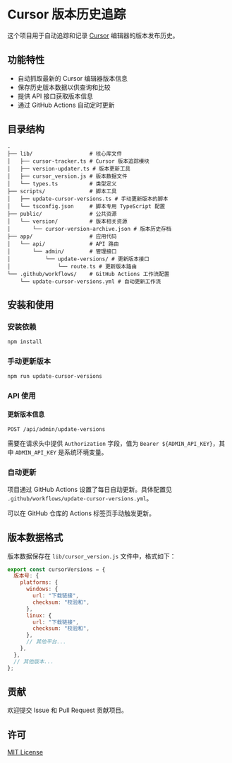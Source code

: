 # Cursor 版本历史追踪

这个项目用于自动追踪和记录 [Cursor](https://cursor.sh/) 编辑器的版本发布历史。

## 功能特性

- 自动抓取最新的 Cursor 编辑器版本信息
- 保存历史版本数据以供查询和比较
- 提供 API 接口获取版本信息
- 通过 GitHub Actions 自动定时更新

## 目录结构

```
.
├── lib/                  # 核心库文件
│   ├── cursor-tracker.ts # Cursor 版本追踪模块
│   ├── version-updater.ts # 版本更新工具
│   ├── cursor_version.js # 版本数据文件
│   └── types.ts          # 类型定义
├── scripts/              # 脚本工具
│   ├── update-cursor-versions.ts # 手动更新版本的脚本
│   └── tsconfig.json     # 脚本专用 TypeScript 配置
├── public/               # 公共资源
│   └── version/          # 版本相关资源
│       └── cursor-version-archive.json # 版本历史存档
├── app/                  # 应用代码
│   └── api/              # API 路由
│       └── admin/        # 管理接口
│           └── update-versions/ # 更新版本接口
│               └── route.ts # 更新版本路由
└── .github/workflows/    # GitHub Actions 工作流配置
    └── update-cursor-versions.yml # 自动更新工作流
```

## 安装和使用

### 安装依赖

```bash
npm install
```

### 手动更新版本

```bash
npm run update-cursor-versions
```

### API 使用

#### 更新版本信息

```
POST /api/admin/update-versions
```

需要在请求头中提供 `Authorization` 字段，值为 `Bearer ${ADMIN_API_KEY}`，其中 `ADMIN_API_KEY` 是系统环境变量。

### 自动更新

项目通过 GitHub Actions 设置了每日自动更新。具体配置见 `.github/workflows/update-cursor-versions.yml`。

可以在 GitHub 仓库的 Actions 标签页手动触发更新。

## 版本数据格式

版本数据保存在 `lib/cursor_version.js` 文件中，格式如下：

```javascript
export const cursorVersions = {
  版本号: {
    platforms: {
      windows: {
        url: "下载链接",
        checksum: "校验和",
      },
      linux: {
        url: "下载链接",
        checksum: "校验和",
      },
      // 其他平台...
    },
  },
  // 其他版本...
};
```

## 贡献

欢迎提交 Issue 和 Pull Request 贡献项目。

## 许可

[MIT License](LICENSE)
